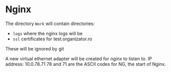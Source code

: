 # Nginx

The directory `Work` will contain directories:
- `logs` where the nginx logs will be
- `ssl` certificates for test.organizator.ro

These will be ignored by git

A new virtual ethernet adapter will be created for nginx to listen to.
IP address: 10.0.78.71 78 and 71 are the ASCII codes for NG, the start of
Nginx.


